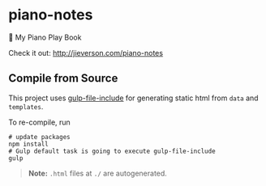 # piano-notes
:musical_score: My Piano Play Book

Check it out: http://jieverson.com/piano-notes

## Compile from Source

This project uses [gulp-file-include](https://github.com/coderhaoxin/gulp-file-include) for generating static html from `data` and `templates`.

To re-compile, run

```shell
# update packages
npm install
# Gulp default task is going to execute gulp-file-include
gulp
```

>**Note:** `.html` files at `./` are autogenerated.